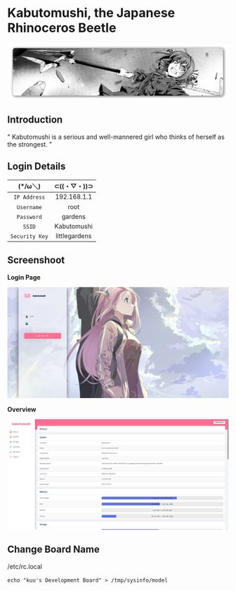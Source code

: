 # Kabutomushi, the Japanese Rhinoceros Beetle

<img src="https://github.com/akumakumu/kabutomushi/blob/main/pictures/kabutomushi.png">

## Introduction
" Kabutomushi is a serious and well-mannered girl who thinks of herself as the strongest. "

## Login Details

| (*/ω＼) | ⊂((・▽・))⊃ |
| :---: | :---: |
| `IP Address` | 192.168.1.1 |
| `Username` | root |
| `Password` | gardens |
| `SSID` | Kabutomushi |
| `Security Key` | littlegardens |


## Screenshoot
<b>Login Page</b>

<img src="https://github.com/akumakumu/kabutomushi/blob/main/pictures/login-page.png">

<b>Overview</b>

<img src="https://github.com/akumakumu/kabutomushi/blob/main/pictures/overview.png">

## Change Board Name
/etc/rc.local
```
echo "kuu's Development Board" > /tmp/sysinfo/model
```
